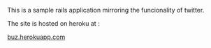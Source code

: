 This is a sample rails application mirroring the funcionality of twitter.

The site is hosted on heroku at :

<a href="http://buz.herokuapp.com">buz.herokuapp.com</a>
